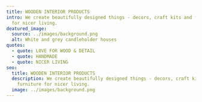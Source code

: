 ```yaml
---
title: WOODEN INTERIOR PRODUCTS
intro: We create beautifully designed things - decors, craft kits and furniture
  for nicer living.
deatured_image:
  source: ../images/background.png
  alt: White and grey candleholder houses
quotes:
  - quote: LOVE FOR WOOD & DETAIL
  - quote: HANDMADE
  - quote: NICER LIVING
seo:
  title: WOODEN INTERIOR PRODUCTS
  description: We create beautifully designed things - decors, craft kits and
    furniture for nicer living.
  image: ../images/background.png
---
```

